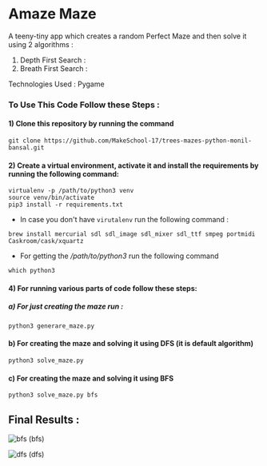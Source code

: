 # Amaze Maze

A teeny-tiny app which creates a random Perfect Maze and then solve it using 2 algorithms : 
  1) Depth First Search : 
  2) Breath First Search :

Technologies Used : Pygame 


### To Use This Code Follow these Steps :

#### 1) Clone this repository by running the command 
```
git clone https://github.com/MakeSchool-17/trees-mazes-python-monil-bansal.git
```

#### 2) Create a virtual environment, activate it and install the requirements by running the following command:
```
virtualenv -p /path/to/python3 venv
source venv/bin/activate
pip3 install -r requirements.txt
```
- In case you don't have ```virutalenv``` run the following command :
```
brew install mercurial sdl sdl_image sdl_mixer sdl_ttf smpeg portmidi Caskroom/cask/xquartz 
```
- For getting the */path/to/python3* run the following command
```
which python3 
```

#### 4) For running various parts of code follow these steps:
##### a) For just creating the maze run :
```
python3 generare_maze.py
```
#### b) For creating the maze and solving it using DFS (it is default algorithm)
```
python3 solve_maze.py
```

#### c) For creating the maze and solving it using BFS
```
python3 solve_maze.py bfs
```

## Final Results : 

![bfs](https://user-images.githubusercontent.com/31930832/119252518-68bdf700-bbca-11eb-91ea-2d634d6a09e6.gif)
(bfs)

![dfs](https://user-images.githubusercontent.com/31930832/119252683-306ae880-bbcb-11eb-8c8a-0f8ba4e38d59.gif)
(dfs)

